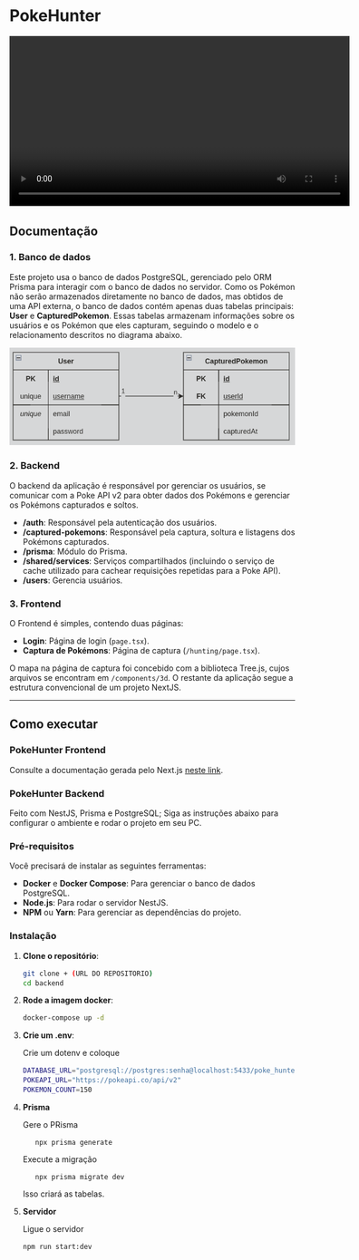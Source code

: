 # PokeHunter

<video width="600" controls>
  <source src="./pokehunter.mp4" type="video/mp4">
  Your browser does not support the video tag.
</video>


## Documentação

### 1. Banco de dados

Este projeto usa o banco de dados PostgreSQL, gerenciado pelo ORM Prisma para interagir com o banco de dados no servidor. Como os Pokémon não serão armazenados diretamente no banco de dados, mas obtidos de uma API externa, o banco de dados contém apenas duas tabelas principais: **User** e **CapturedPokemon**. Essas tabelas armazenam informações sobre os usuários e os Pokémon que eles capturam, seguindo o modelo e o relacionamento descritos no diagrama abaixo.

![ER Diagram](database.png)

### 2. Backend

O backend da aplicação é responsável por gerenciar os usuários, se comunicar com a Poke API v2 para obter dados dos Pokémons e gerenciar os Pokémons capturados e soltos.

- **/auth**: Responsável pela autenticação dos usuários.
- **/captured-pokemons**: Responsável pela captura, soltura e listagens dos Pokémons capturados.
- **/prisma**: Módulo do Prisma.
- **/shared/services**: Serviços compartilhados (incluindo o serviço de cache utilizado para cachear requisições repetidas para a Poke API).
- **/users**: Gerencia usuários.

### 3. Frontend

O Frontend é simples, contendo duas páginas:

- **Login**: Página de login (`page.tsx`).
- **Captura de Pokémons**: Página de captura (`/hunting/page.tsx`).

O mapa na página de captura foi concebido com a biblioteca Tree.js, cujos arquivos se encontram em `/components/3d`. O restante da aplicação segue a estrutura convencional de um projeto NextJS.

---

## Como executar 


### PokeHunter Frontend

Consulte a documentação gerada pelo Next.js [neste link](./frontend/README.md).


### PokeHunter Backend

Feito com NestJS, Prisma e PostgreSQL; Siga as instruções abaixo para configurar o ambiente e rodar o projeto em seu PC.

### Pré-requisitos

Você precisará de instalar as seguintes ferramentas:

- **Docker** e **Docker Compose**: Para gerenciar o banco de dados PostgreSQL.
- **Node.js**: Para rodar o servidor NestJS.
- **NPM** ou **Yarn**: Para gerenciar as dependências do projeto.

### Instalação

1. **Clone o repositório**:

   ```bash
   git clone + (URL DO REPOSITORIO)
   cd backend
   ```
2. **Rode a imagem docker**:
   
   ```bash
   docker-compose up -d
   ```
3. **Crie um .env**:

   Crie um dotenv e coloque
   ```bash
   DATABASE_URL="postgresql://postgres:senha@localhost:5433/poke_hunter?schema=public"
   POKEAPI_URL="https://pokeapi.co/api/v2"
   POKEMON_COUNT=150
   ```
4. **Prisma**

   Gere o PRisma
   ```
      npx prisma generate
   ```

   Execute a migração
   ```
      npx prisma migrate dev
   ```

   Isso criará as tabelas.

5. **Servidor**
   
   Ligue o servidor
   ```bash
   npm run start:dev
   ```